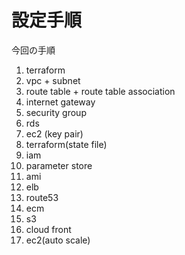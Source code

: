 # 設定手順

今回の手順

1. terraform
2. vpc + subnet
3. route table + route table association
4. internet gateway
5. security group
6. rds
7. ec2 (key pair)
8. terraform(state file)
9. iam
10. parameter store
11. ami
12. elb
13. route53
14. ecm
15. s3
16. cloud front
17. ec2(auto scale)
